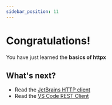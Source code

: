 ```yaml
---
sidebar_position: 11
---
```


# Congratulations!

You have just learned the **basics of httpx**

## What's next?

- Read the [JetBrains HTTP client](https://www.jetbrains.com/help/idea/http-client-in-product-code-editor.html)
- Read the [VS Code REST Client](https://marketplace.visualstudio.com/items?itemName=humao.rest-client)
